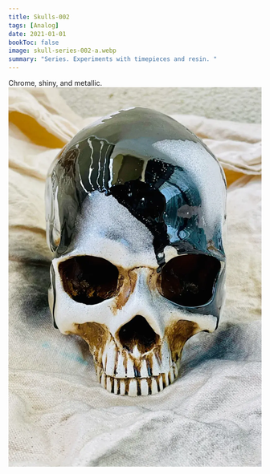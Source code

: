 ```yaml
---
title: Skulls-002
tags: [Analog]
date: 2021-01-01
bookToc: false
image: skull-series-002-a.webp
summary: "Series. Experiments with timepieces and resin. "
---
```

Chrome, shiny, and metallic.
![Shiny, less metallic.](skull-series-002-b.webp)